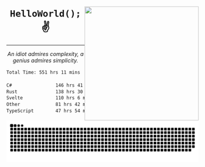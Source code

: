 <div text-align="center">
    <img src="https://i.imgur.com/h1q15Kt.gife" align="right" width="299" height="299">
    <h1 align="center"><code>HelloWorld();</code> ✌️</h1>
    <hr>
    <p align="center"><i>An idiot admires complexity, a genius admires simplicity.</i></p>
</div>

<!--START_SECTION:waka-->

```txt
Total Time: 551 hrs 11 mins

C#                146 hrs 41 mins █████▓░░░░░░░░░░░░░░░░░░░   23.18 %
Rust              138 hrs 30 mins █████▒░░░░░░░░░░░░░░░░░░░   21.88 %
Svelte            110 hrs 6 mins  ████▒░░░░░░░░░░░░░░░░░░░░   17.40 %
Other             81 hrs 42 mins  ███▒░░░░░░░░░░░░░░░░░░░░░   12.91 %
TypeScript        47 hrs 54 mins  ██░░░░░░░░░░░░░░░░░░░░░░░   07.57 %
```

<!--END_SECTION:waka-->

<picture>
  <source media="(prefers-color-scheme: dark)" srcset="https://raw.githubusercontent.com/Somfic/Somfic/main/github-contribution-grid-snake-dark.svg">
  <source media="(prefers-color-scheme: light)" srcset="https://raw.githubusercontent.com/Somfic/Somfic/main/github-contribution-grid-snake.svg">
  <img alt="github contribution grid snake animation" src="https://raw.githubusercontent.com/Somfic/Somfic/main/github-contribution-grid-snake.svg">
</picture>
